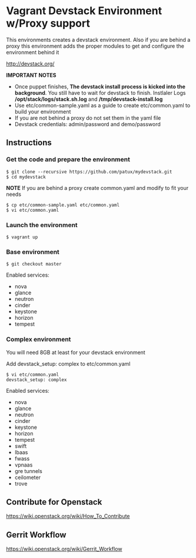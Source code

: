 # Vagrant Devstack Environment w/Proxy support

This environments creates a devstack environment.
Also if you are behind a proxy this environment adds the proper modules to get and configure the environment behind it 

http://devstack.org/

**IMPORTANT NOTES**

  * Once puppet finishes, **The devstack install process is kicked into the background**. You still have to wait for devstack to finish. Instlaler Logs  **/opt/stack/logs/stack.sh.log** and **/tmp/devstack-install.log**
  * Use etc/common-sample.yaml as a guide to create etc/common.yaml to build your environment
  * If you are not behind a proxy do not set them in the yaml file
  * Devstack credentials: admin/password and demo/password

## Instructions
### Get the code and prepare the environment
    $ git clone --recursive https://github.com/patux/mydevstack.git
    $ cd mydevstack

**NOTE** If you are behind a proxy create common.yaml and modify to fit your needs

    $ cp etc/common-sample.yaml etc/common.yaml  
    $ vi etc/common.yaml

### Launch the environment

    $ vagrant up 

### Base environment

    $ git checkout master

Enabled services:
  * nova
  * glance
  * neutron
  * cinder
  * keystone
  * horizon
  * tempest

### Complex environment

You will need 8GB at least for your devstack environment

Add devstack_setup: complex to etc/common.yaml

    $ vi etc/common.yaml 
    devstack_setup: complex 

Enabled services:
  * nova
  * glance
  * neutron
  * cinder
  * keystone
  * horizon
  * tempest
  * swift
  * lbaas
  * fwass
  * vpnaas
  * gre tunnels
  * ceilometer
  * trove

## Contribute for Openstack

https://wiki.openstack.org/wiki/How_To_Contribute


## Gerrit Workflow 

https://wiki.openstack.org/wiki/Gerrit_Workflow


